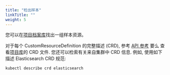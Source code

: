 ```yaml
---
title: "检出样本"
linkTitle: ""
weight: 5
---
```


您可以在[项目档案库](https://github.com/elastic/cloud-on-k8s/tree/1.2/config/samples)找出一组样本资源。

对于每个 CustomResourceDefinition 的完整描述 (CRD), 参考 [API 参考](https://www.elastic.co/guide/en/cloud-on-k8s/current/k8s-api-reference.html) 要么 查看[项目库](https://github.com/elastic/cloud-on-k8s/tree/1.2/config/crds)的 CRD 文件.
您还可以检索有关来自集群中 CRD 信息. 例如, 使用如下描述 Elasticsearch CRD 规范:

```sh
kubectl describe crd elasticsearch
```
